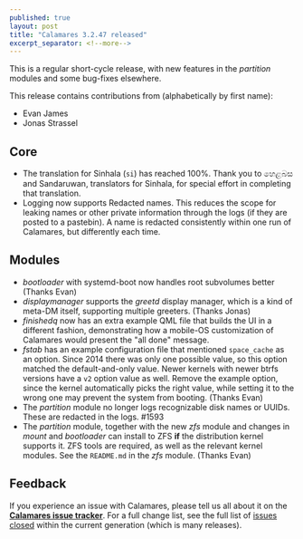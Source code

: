 ```yaml
---
published: true
layout: post
title: "Calamares 3.2.47 released"
excerpt_separator: <!--more-->
---
```


This is a regular short-cycle release, with new features in the *partition*
modules and some bug-fixes elsewhere.

<!--more-->

This release contains contributions from (alphabetically by first name):
 - Evan James
 - Jonas Strassel

## Core ##
 - The translation for Sinhala (`si`) has reached 100%. Thank you to
   හෙළබස and Sandaruwan, translators for Sinhala, for special effort
   in completing that translation.
 - Logging now supports Redacted names. This reduces the scope for
   leaking names or other private information through the logs
   (if they are posted to a pastebin). A name is redacted consistently
   within one run of Calamares, but differently each time.

## Modules ##
 - *bootloader* with systemd-boot now handles root subvolumes better
   (Thanks Evan)
 - *displaymanager* supports the *greetd* display manager, which is a
   kind of meta-DM itself, supporting multiple greeters. (Thanks Jonas)
 - *finishedq* now has an extra example QML file that builds the UI in
   a different fashion, demonstrating how a mobile-OS customization of
   Calamares would present the "all done" message.
 - *fstab* has an example configuration file that mentioned `space_cache`
   as an option. Since 2014 there was only one possible value, so this
   option matched the default-and-only value. Newer kernels with newer
   btrfs versions have a `v2` option value as well. Remove the example
   option, since the kernel automatically picks the right value, while
   setting it to the wrong one may prevent the system from booting.
   (Thanks Evan)
 - The *partition* module no longer logs recognizable disk names or
   UUIDs. These are redacted in the logs. #1593
 - The *partition* module, together with the new *zfs* module and changes
   in *mount* and *bootloader* can install to ZFS **if** the distribution
   kernel supports it. ZFS tools are required, as well as the relevant
   kernel modules. See the `README.md` in the *zfs* module. (Thanks Evan)


## Feedback ##

If you experience an issue with Calamares, please tell us all about it
on the [**Calamares issue tracker**][1]. For a full change list, see
the full list of [issues closed][2] within the current generation (which is many releases).

[1]: https://github.com/calamares/calamares/issues
[2]: https://github.com/calamares/calamares/milestone/81
